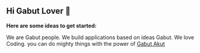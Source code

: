 ## Hi Gabut Lover 👋

**Here are some ideas to get started:**

We are Gabut people.
We build applications based on ideas Gabut.
We love Coding.
you can do mighty things with the power of [Gabut Akut](https://github.com/gabutakut)
